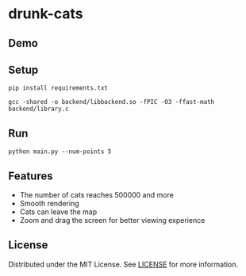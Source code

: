 # drunk-cats

## Demo

## Setup
```
pip install requirements.txt
```
```
gcc -shared -o backend/libbackend.so -fPIC -O3 -ffast-math backend/library.c
```
## Run
```
python main.py --num-points 5
```

## Features

- The number of cats reaches 500000 and more
- Smooth rendering
- Cats can leave the map
- Zoom and drag the screen for better viewing experience

## License
Distributed under the MIT License. See [LICENSE](https://github.com/AzimMuradov/drunk-cats/blob/master/LICENSE) for more information.